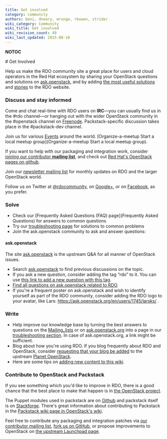 ```yaml
---
title: Get involved
category: community
authors: beni, dneary, mrunge, rbowen, strider
wiki_category: Community
wiki_title: Get involved
wiki_revision_count: 49
wiki_last_updated: 2015-08-10
---
```


__NOTOC__

<div class="bg-boxes bg-boxes-single">
<div class="row">
<div class="offset3 span8 pull-s">
# Get Involved

Help us make the RDO community site a great place for users and cloud operators in the Red Hat ecosystem by sharing your OpenStack questions and solutions on [ask.openstack](http://ask.openstack.org), and by adding [the most useful solutions](Troubleshooting) and [stories](Case_studies) to the RDO website.

### Discuss and stay informed

Come and chat real-time with RDO users on **IRC**—you can usually find us in the #rdo channel—or hanging out with the wider OpenStack community in the #openstack channel on [Freenode](http://freenode.net). Packstack-specific discussion takes place in the #packstack-dev channel.

Join us for various [Events](Events) around the world. [Organize-a-meetup Start a local meetup group](Organize-a-meetup Start a local meetup group).

If you want to help with our packaging and integration work, consider [joining our contributor **mailing list**](//www.redhat.com/mailman/listinfo/rdo-list), and check out [Red Hat's OpenStack pages on github](//github.com/redhat-openstack).

Join our [newsletter mailing list](//www.redhat.com/mailman/listinfo/rdo-newsletter) for monthly updates on RDO and the larger OpenStack world.

Follow us on Twitter at [@rdocommunity](//twitter.com/rdocommunity), on [Google+](https://plus.google.com/communities/110409030763231732154), or on [Facebook](https://www.facebook.com/rdocommunity), as you prefer.

<wikitwidget class="twitter-timeline" href="https://twitter.com/RDOcommunity" data-widget-id="482610699122638848" />

### Solve

*   Check our [Frequently Asked Questions (FAQ) page](Frequently Asked Questions) for answers to common questions
*   Try our [troubleshooting page](Troubleshooting) for solutions to common problems
*   Join the ask.openstack community to ask and answer questions:

#### ask.openstack

The site [ask.openstack](http://ask.openstack.org) is the upstream Q&A for all manner of OpenStack issues.

*   Search [ask.openstack](http://ask.openstack.org) to find previous discussions on the topic.
*   If you ask a new question, consider adding the tag “rdo” to it. You can use [this link to add a new question with this tag](https://ask.openstack.org/en/questions/ask/?tags=rdo).
*   [Find all questions on ask.openstack related to RDO](https://ask.openstack.org/en/questions/scope:all/sort:age-desc/page:1/query:rdo/).
*   If you're a frequent poster on ask.openstack and wish to identify yourself as part of the RDO community, consider adding the RDO logo to your avatar, like Lars: <https://ask.openstack.org/en/users/1745/larsks/> .

### Write

*   Help improve our knowledge base by turning the best answers to questions on the [Mailing_lists](Mailing_lists) or on [ask.openstack.org](http://ask.openstack.org) into a page in our [troubleshooting section](troubleshooting). In case of ask.openstack.org, a link might be sufficient.
*   Blog about how you're using RDO. If you blog frequently about RDO and OpenStack, consider [requesting that your blog be added](https://wiki.openstack.org/wiki/AddingYourBlog) to the upstream [Planet OpenStack](http://planet.openstack.org/).
*   Here are some tips on [adding new content to this wiki](Adding_new_content).

### Contribute to OpenStack and Packstack

If you see something which you'd like to improve in RDO, there is a good chance that the best place to make that happen is in [the OpenStack project](http://www.openstack.org).

The Puppet modules used in packstack are on [Github](https://github.com/packstack) and packstack itself is on [Stackforge](https://github.com/stackforge/packstack). There's great information about contributing to Packstack in the [Packstack wiki page in OpenStack's wiki](https://wiki.openstack.org/wiki/Packstack).

Feel free to contribute any packaging and integration patches via [our contributor mailing list](//www.redhat.com/mailman/listinfo/rdo-list), [fork us on GitHub](//github.com/redhat-openstack), or propose improvements to OpenStack on [the upstream Launchpad page](//launchpad.net/openstack).

</div>
</div>
</div>
<Category:Community>
